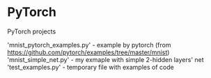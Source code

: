 # PyTorch
PyTorch projects

'mnist_pytorch_examples.py' - example by pytorch (from https://github.com/pytorch/examples/tree/master/mnist)
'mnist_simple_net.py'       - my exmaple with simple 2-hidden layers' net
'test_examples.py'          - temporary file with examples of code 

